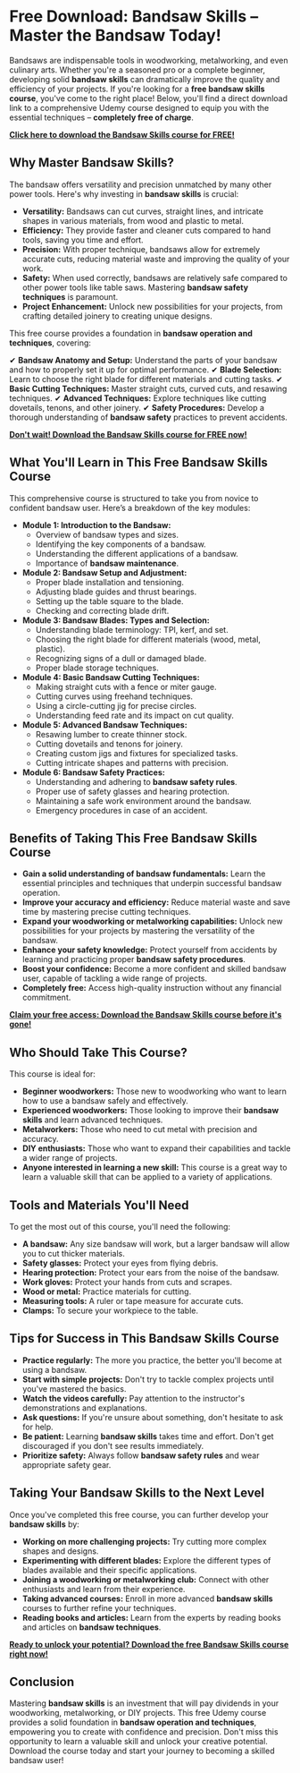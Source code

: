 # Free Download: Bandsaw Skills – Master the Bandsaw Today!

Bandsaws are indispensable tools in woodworking, metalworking, and even culinary arts. Whether you're a seasoned pro or a complete beginner, developing solid **bandsaw skills** can dramatically improve the quality and efficiency of your projects. If you're looking for a **free bandsaw skills course**, you've come to the right place! Below, you'll find a direct download link to a comprehensive Udemy course designed to equip you with the essential techniques – **completely free of charge**.

[**Click here to download the Bandsaw Skills course for FREE!**](https://udemywork.com/bandsaw-skills)

## Why Master Bandsaw Skills?

The bandsaw offers versatility and precision unmatched by many other power tools. Here's why investing in **bandsaw skills** is crucial:

*   **Versatility:** Bandsaws can cut curves, straight lines, and intricate shapes in various materials, from wood and plastic to metal.
*   **Efficiency:** They provide faster and cleaner cuts compared to hand tools, saving you time and effort.
*   **Precision:** With proper technique, bandsaws allow for extremely accurate cuts, reducing material waste and improving the quality of your work.
*   **Safety:** When used correctly, bandsaws are relatively safe compared to other power tools like table saws. Mastering **bandsaw safety techniques** is paramount.
*   **Project Enhancement:** Unlock new possibilities for your projects, from crafting detailed joinery to creating unique designs.

This free course provides a foundation in **bandsaw operation and techniques**, covering:

✔ **Bandsaw Anatomy and Setup:** Understand the parts of your bandsaw and how to properly set it up for optimal performance.
✔ **Blade Selection:** Learn to choose the right blade for different materials and cutting tasks.
✔ **Basic Cutting Techniques:** Master straight cuts, curved cuts, and resawing techniques.
✔ **Advanced Techniques:** Explore techniques like cutting dovetails, tenons, and other joinery.
✔ **Safety Procedures:** Develop a thorough understanding of **bandsaw safety** practices to prevent accidents.

[**Don't wait! Download the Bandsaw Skills course for FREE now!**](https://udemywork.com/bandsaw-skills)

## What You'll Learn in This Free Bandsaw Skills Course

This comprehensive course is structured to take you from novice to confident bandsaw user. Here’s a breakdown of the key modules:

*   **Module 1: Introduction to the Bandsaw:**
    *   Overview of bandsaw types and sizes.
    *   Identifying the key components of a bandsaw.
    *   Understanding the different applications of a bandsaw.
    *   Importance of **bandsaw maintenance**.
*   **Module 2: Bandsaw Setup and Adjustment:**
    *   Proper blade installation and tensioning.
    *   Adjusting blade guides and thrust bearings.
    *   Setting up the table square to the blade.
    *   Checking and correcting blade drift.
*   **Module 3: Bandsaw Blades: Types and Selection:**
    *   Understanding blade terminology: TPI, kerf, and set.
    *   Choosing the right blade for different materials (wood, metal, plastic).
    *   Recognizing signs of a dull or damaged blade.
    *   Proper blade storage techniques.
*   **Module 4: Basic Bandsaw Cutting Techniques:**
    *   Making straight cuts with a fence or miter gauge.
    *   Cutting curves using freehand techniques.
    *   Using a circle-cutting jig for precise circles.
    *   Understanding feed rate and its impact on cut quality.
*   **Module 5: Advanced Bandsaw Techniques:**
    *   Resawing lumber to create thinner stock.
    *   Cutting dovetails and tenons for joinery.
    *   Creating custom jigs and fixtures for specialized tasks.
    *   Cutting intricate shapes and patterns with precision.
*   **Module 6: Bandsaw Safety Practices:**
    *   Understanding and adhering to **bandsaw safety rules**.
    *   Proper use of safety glasses and hearing protection.
    *   Maintaining a safe work environment around the bandsaw.
    *   Emergency procedures in case of an accident.

## Benefits of Taking This Free Bandsaw Skills Course

*   **Gain a solid understanding of bandsaw fundamentals:** Learn the essential principles and techniques that underpin successful bandsaw operation.
*   **Improve your accuracy and efficiency:** Reduce material waste and save time by mastering precise cutting techniques.
*   **Expand your woodworking or metalworking capabilities:** Unlock new possibilities for your projects by mastering the versatility of the bandsaw.
*   **Enhance your safety knowledge:** Protect yourself from accidents by learning and practicing proper **bandsaw safety procedures**.
*   **Boost your confidence:** Become a more confident and skilled bandsaw user, capable of tackling a wide range of projects.
*   **Completely free:** Access high-quality instruction without any financial commitment.

[**Claim your free access: Download the Bandsaw Skills course before it's gone!**](https://udemywork.com/bandsaw-skills)

## Who Should Take This Course?

This course is ideal for:

*   **Beginner woodworkers:** Those new to woodworking who want to learn how to use a bandsaw safely and effectively.
*   **Experienced woodworkers:** Those looking to improve their **bandsaw skills** and learn advanced techniques.
*   **Metalworkers:** Those who need to cut metal with precision and accuracy.
*   **DIY enthusiasts:** Those who want to expand their capabilities and tackle a wider range of projects.
*   **Anyone interested in learning a new skill:** This course is a great way to learn a valuable skill that can be applied to a variety of applications.

## Tools and Materials You'll Need

To get the most out of this course, you'll need the following:

*   **A bandsaw:** Any size bandsaw will work, but a larger bandsaw will allow you to cut thicker materials.
*   **Safety glasses:** Protect your eyes from flying debris.
*   **Hearing protection:** Protect your ears from the noise of the bandsaw.
*   **Work gloves:** Protect your hands from cuts and scrapes.
*   **Wood or metal:** Practice materials for cutting.
*   **Measuring tools:** A ruler or tape measure for accurate cuts.
*   **Clamps:** To secure your workpiece to the table.

## Tips for Success in This Bandsaw Skills Course

*   **Practice regularly:** The more you practice, the better you'll become at using a bandsaw.
*   **Start with simple projects:** Don't try to tackle complex projects until you've mastered the basics.
*   **Watch the videos carefully:** Pay attention to the instructor's demonstrations and explanations.
*   **Ask questions:** If you're unsure about something, don't hesitate to ask for help.
*   **Be patient:** Learning **bandsaw skills** takes time and effort. Don't get discouraged if you don't see results immediately.
*   **Prioritize safety:** Always follow **bandsaw safety rules** and wear appropriate safety gear.

## Taking Your Bandsaw Skills to the Next Level

Once you've completed this free course, you can further develop your **bandsaw skills** by:

*   **Working on more challenging projects:** Try cutting more complex shapes and designs.
*   **Experimenting with different blades:** Explore the different types of blades available and their specific applications.
*   **Joining a woodworking or metalworking club:** Connect with other enthusiasts and learn from their experience.
*   **Taking advanced courses:** Enroll in more advanced **bandsaw skills** courses to further refine your techniques.
*   **Reading books and articles:** Learn from the experts by reading books and articles on **bandsaw techniques**.

[**Ready to unlock your potential? Download the free Bandsaw Skills course right now!**](https://udemywork.com/bandsaw-skills)

## Conclusion

Mastering **bandsaw skills** is an investment that will pay dividends in your woodworking, metalworking, or DIY projects. This free Udemy course provides a solid foundation in **bandsaw operation and techniques**, empowering you to create with confidence and precision. Don't miss this opportunity to learn a valuable skill and unlock your creative potential. Download the course today and start your journey to becoming a skilled bandsaw user!
